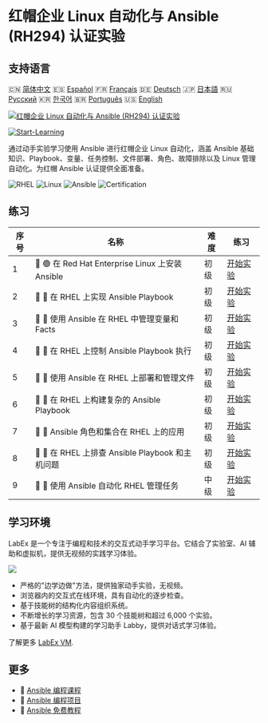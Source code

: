 # 红帽企业 Linux 自动化与 Ansible (RH294) 认证实验

## 支持语言

🇨🇳 [简体中文](README_zh.md) 🇪🇸 [Español](README_es.md) 🇫🇷 [Français](README_fr.md) 🇩🇪 [Deutsch](README_de.md) 🇯🇵 [日本語](README_ja.md) 🇷🇺 [Русский](README_ru.md) 🇰🇷 [한국어](README_ko.md) 🇧🇷 [Português](README_pt.md) 🇺🇸 [English](README.md) 

[![红帽企业 Linux 自动化与 Ansible (RH294) 认证实验](https://cover-creator.labex.io/red-hat-enterprise-linux-automation-with-ansible-rh294.png?lang=zh)](https://labex.io/zh/courses/red-hat-enterprise-linux-automation-with-ansible-rh294)

[![Start-Learning](https://img.shields.io/badge/Start-Learning-whitesmoke?style=for-the-badge)](https://labex.io/zh/courses/red-hat-enterprise-linux-automation-with-ansible-rh294)

通过动手实验学习使用 Ansible 进行红帽企业 Linux 自动化，涵盖 Ansible 基础知识、Playbook、变量、任务控制、文件部署、角色、故障排除以及 Linux 管理自动化。为红帽 Ansible 认证提供全面准备。

![RHEL](https://img.shields.io/badge/RHEL-whitesmoke?style=for-the-badge&logo=rhel)
![Linux](https://img.shields.io/badge/Linux-whitesmoke?style=for-the-badge&logo=linux)
![Ansible](https://img.shields.io/badge/Ansible-whitesmoke?style=for-the-badge&logo=ansible)
![Certification](https://img.shields.io/badge/Certification-whitesmoke?style=for-the-badge&logo=certification)


## 练习

|   序号 | 名称                                             | 难度   | 练习                                                                                                                                 |
|--------|--------------------------------------------------|--------|--------------------------------------------------------------------------------------------------------------------------------------|
|      1 | 📖 🟢 在 Red Hat Enterprise Linux 上安装 Ansible | 初级   | <a target='_blank' href='https://labex.io/zh/tutorials/rhel-install-ansible-on-red-hat-enterprise-linux-590544'>开始实验</a>         |
|      2 | 📖 🔵 在 RHEL 上实现 Ansible Playbook            | 初级   | <a target='_blank' href='https://labex.io/zh/tutorials/ansible-implement-an-ansible-playbook-on-rhel-590552'>开始实验</a>            |
|      3 | 📖 🔵 使用 Ansible 在 RHEL 中管理变量和 Facts    | 初级   | <a target='_blank' href='https://labex.io/zh/tutorials/ansible-manage-variables-and-facts-in-rhel-with-ansible-590560'>开始实验</a>  |
|      4 | 📖 🔵 在 RHEL 上控制 Ansible Playbook 执行       | 初级   | <a target='_blank' href='https://labex.io/zh/tutorials/rhel-control-ansible-playbook-execution-on-rhel-590569'>开始实验</a>          |
|      5 | 📖 🔵 使用 Ansible 在 RHEL 上部署和管理文件      | 初级   | <a target='_blank' href='https://labex.io/zh/tutorials/ansible-deploy-and-manage-files-on-rhel-with-ansible-590573'>开始实验</a>     |
|      6 | 📖 🔵 在 RHEL 上构建复杂的 Ansible Playbook      | 初级   | <a target='_blank' href='https://labex.io/zh/tutorials/ansible-structuring-complex-ansible-playbooks-on-rhel-590576'>开始实验</a>    |
|      7 | 📖 🔵 Ansible 角色和集合在 RHEL 上的应用         | 初级   | <a target='_blank' href='https://labex.io/zh/tutorials/ansible-ansible-roles-and-collections-on-rhel-590574'>开始实验</a>            |
|      8 | 📖 🔵 在 RHEL 上排查 Ansible Playbook 和主机问题 | 初级   | <a target='_blank' href='https://labex.io/zh/tutorials/ansible-troubleshoot-ansible-playbooks-and-hosts-on-rhel-590577'>开始实验</a> |
|      9 | 📖 🔵 使用 Ansible 自动化 RHEL 管理任务          | 中级   | <a target='_blank' href='https://labex.io/zh/tutorials/ansible-automate-rhel-administration-tasks-with-ansible-590613'>开始实验</a>  |

## 学习环境

LabEx 是一个专注于编程和技术的交互式动手学习平台。它结合了实验室、AI 辅助和虚拟机，提供无视频的实践学习体验。

![](https://tutorial-screenshot.getvm.io/images/vm-1725247253.png)

- 严格的"边学边做"方法，提供独家动手实验，无视频。
- 浏览器内的交互式在线环境，具有自动化的逐步检查。
- 基于技能树的结构化内容组织系统。
- 不断增长的学习资源，包含 30 个技能树和超过 6,000 个实验。
- 基于最新 AI 模型构建的学习助手 Labby，提供对话式学习体验。

了解更多 [LabEx VM](https://support.labex.io/using-labex/virtual-machine).

## 更多

- 🔗 [Ansible 编程课程](https://github.com/labex-labs/awesome-programming-courses)
- 🔗 [Ansible 编程项目](https://github.com/labex-labs/awesome-programming-projects)
- 🔗 [Ansible 免费教程](https://github.com/labex-labs/ansible-free-tutorials)

